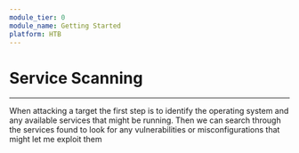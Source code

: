 ```yaml
---
module_tier: 0
module_name: Getting Started
platform: HTB
---
```

# Service Scanning
---
When attacking a target the first step is to identify the operating system and any available services that might be running. Then we can search through the services found to look for any vulnerabilities or misconfigurations that might let me exploit them 